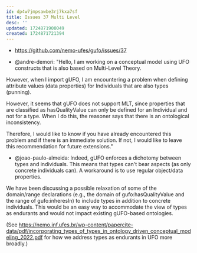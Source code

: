 ```yaml
---
id: dp4w7jmpsawbe3rj7kxa7sf
title: Issues 37 Multi Level
desc: ''
updated: 1724871900049
created: 1724871721394
---
```


- https://github.com/nemo-ufes/gufo/issues/37

- @andre-demori: "Hello, I am working on a conceptual model using UFO constructs that is also based on Multi-Level Theory.

However, when I import gUFO, I am encountering a problem when defining attribute values ​​(data properties) for Individuals that are also types (punning).

However, it seems that gUFO does not support MLT, since properties that are classified as hasQualityValue can only be defined for an Individual and not for a type. When I do this, the reasoner says that there is an ontological inconsistency.

Therefore, I would like to know if you have already encountered this problem and if there is an immediate solution. If not, I would like to leave this recommendation for future extensions."

- @joao-paulo-almeida:  Indeed, gUFO enforces a dichotomy between types and individuals. This means that types can't bear aspects (as only concrete individuals can). A workaround is to use regular object/data properties.

We have been discussing a possible relaxation of some of the domain/range declarations (e.g., the domain of gufo:hasQualityValue and the range of gufo:inheresIn) to include types in addition to concrete individuals. This would be an easy way to accommodate the view of types as endurants and would not impact existing gUFO-based ontologies.

(See https://nemo.inf.ufes.br/wp-content/papercite-data/pdf/incorporating_types_of_types_in_ontology_driven_conceptual_modeling_2022.pdf for how we address types as endurants in UFO more broadly.)